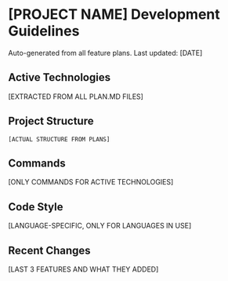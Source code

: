 # [PROJECT NAME] Development Guidelines


Auto-generated from all feature plans. Last updated: [DATE]

## Active Technologies


[EXTRACTED FROM ALL PLAN.MD FILES]

## Project Structure


```
[ACTUAL STRUCTURE FROM PLANS]
```


## Commands


[ONLY COMMANDS FOR ACTIVE TECHNOLOGIES]

## Code Style


[LANGUAGE-SPECIFIC, ONLY FOR LANGUAGES IN USE]

## Recent Changes


[LAST 3 FEATURES AND WHAT THEY ADDED]

<!-- MANUAL ADDITIONS START -->
<!-- MANUAL ADDITIONS END -->
